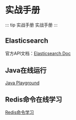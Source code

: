 # 实战手册

::: tip 实战手册
实战手册
:::

## Elasticsearch

官方API文档：[Elasticsearch Doc](https://www.elastic.co/guide/en/elasticsearch/reference/current/query-dsl.html)

## Java在线运行

[Java Playground](https://dev.java/assets/playground/web/index.html)

## Redis命令在线学习

[Redis命令学习](https://try.redis.io)
